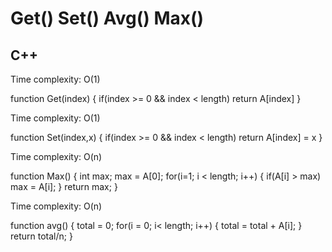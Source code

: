 # Get() Set() Avg() Max()

## C++ 

Time complexity: O(1)

function Get(index)
{
  if(index >= 0 && index < length)
    return A[index]
}

Time complexity: O(1)

function Set(index,x)
{
  if(index >= 0 && index < length)
    return A[index] = x
}

Time complexity: O(n)

function Max()
{
  int max;
  max = A[0];
  for(i=1; i < length; i++) 
  {
    if(A[i] > max)
      max = A[i];
  }
  return max;
}

Time complexity: O(n)

function avg()
{
  total = 0;
  for(i = 0; i< length; i++)
  {
    total = total + A[i];
  }
  return total/n;
}
